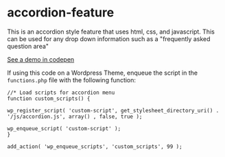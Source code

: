 # accordion-feature

This is an accordion style feature that uses html, css, and javascript. This can be used for any drop down information such as a "frequently asked question area"

[See a demo in codepen](http://codepen.io/Jcrawshaw/pen/XKdzRe "Codepen Accordion Feature")

If using this code on a Wordpress Theme, enqueue the script in the `functions.php` file with the following function:
```
//* Load scripts for accordion menu
function custom_scripts() {

wp_register_script( 'custom-script', get_stylesheet_directory_uri() . '/js/accordion.js', array() , false, true );

wp_enqueue_script( 'custom-script' );
}

add_action( 'wp_enqueue_scripts', 'custom_scripts', 99 );
```

